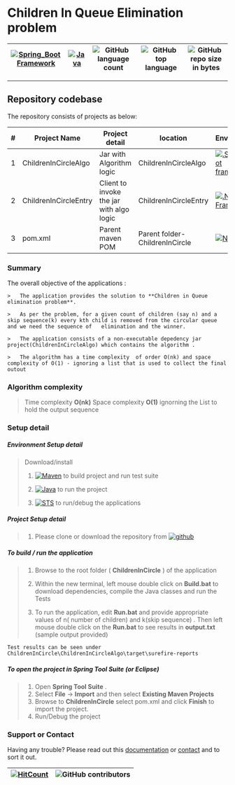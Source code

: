 # Children In Queue Elimination problem 


[![Spring_Boot Framework](https://img.shields.io/badge/Springboot-2.2.6.RELEASE_Framework-blue.svg?style=plastic)](https://start.spring.io/) |[![Java](https://img.shields.io/badge/Java-java-blue.svg?style=plastic)](https://www.oracle.com/java/technologies/javase-jdk8-downloads.html) | ![GitHub language count](https://img.shields.io/github/languages/count/BinayTripathi/ServiceVictoria-ChildrenInQueue.svg) | ![GitHub top language](https://img.shields.io/github/languages/top/BinayTripathi/ServiceVictoria-ChildrenInQueue.svg) |![GitHub repo size in bytes](https://img.shields.io/github/repo-size/BinayTripathi/ServiceVictoria-ChildrenInQueue.svg) 
| --- | ---          | ---        | ---      | ---        | 

---------------------------------------

## Repository codebase
 
The repository consists of projects as below:


| # |Project Name | Project detail | location| Environment |
| ---| ---  | ---           | ---          | --- |
| 1 | ChildrenInCircleAlgo| Jar with Algorithm logic |ChildrenInCircleAlgo | [![.SpringBoot framework](https://img.shields.io/badge/Springboot-2.2.6.RELEASE_Framework-blue.svg?style=plastic)](https://start.spring.io/)|
| 2 |ChildrenInCircleEntry | Client to invoke the jar with algo logic |  ChildrenInCircleEntry | [![.Net Framework](https://img.shields.io/badge/Springboot-2.2.6.RELEASE_Framework-blue.svg?style=plastic)](https://start.spring.io/)| 
| 3 | pom.xml | Parent maven POM  | Parent folder- ChildrenInCircle | [![Node](https://img.shields.io/badge/Maven-mvn-blue.svg?style=plastic)](https://maven.apache.org/download.cgi) |

### Summary

The overall objective of the applications :
```
>   The application provides the solution to **Children in Queue elimination problem**. 

>   As per the problem, for a given count of children (say n) and a skip sequence(k) every kth child is removed from the circular queue and we need the sequence of   elimination and the winner.

>   The application consists of a non-executable depedency jar project(ChildrenInCircleAlgo) which contains the algorithm . 

>   The algorithm has a time complexity  of order O(nk) and space complexity of O(1) - ignoring a list that is used to collect the final outout
```

### Algorithm complexity
>   Time complexity **O(nk)**
>   Space complexity **O(1)**  ignorning the List to hold the output sequence


### Setup detail

##### Environment Setup detail

> Download/install   	
>	1.	[![Maven](https://img.shields.io/badge/Mavan-3.6.3-blue.svg?style=plastic)](https://maven.apache.org/download.cgi) to build project and run test suite
>   
>   2. [![Java](https://img.shields.io/badge/Java-1.8_-blue.svg?style=plastic)](https://www.oracle.com/java/technologies/javase-jdk8-downloads.html) to run the project
>   
>	3. [![STS](https://img.shields.io/badge/Spring_Tool_Suite-STS-blue.svg?style=plastic)](https://spring.io/tools) to run/debug the applications
>	

##### Project Setup detail

>   1. Please clone or download the repository from [![github](https://img.shields.io/badge/git-hub-blue.svg?style=plastic)](https://github.com/BinayTripathi/ServiceVictoria-ChildrenInQueue) 
>   
#####  To build / run the application

>   1. Browse to the root folder ( **ChildrenInCircle** ) of the application 
>   
>   2. Within the new terminal, left mouse double click on **Build.bat** to download dependencies, compile the Java classes and run the Tests 
>   
>   3. To run the application, edit **Run.bat** and provide appropriate values of n( number of children) and k(skip sequence) . Then left mouse double click on the **Run.bat** to see results in **output.txt** (sample output provided)


```
Test results can be seen under 
ChildrenInCircle\ChildrenInCircleAlgo\target\surefire-reports
```

##### To open the project in Spring Tool Suite (or Eclipse)
>   1. Open **Spring Tool Suite** .
>   2. Select **File** ->  **Import** and then select **Existing Maven Projects**
>   3. Browse to  **ChildrenInCircle** select pom.xml and click **Finish** to import the project.
>   4. Run/Debug the project

### Support or Contact

Having any trouble? Please read out this [documentation](https://github.com/BinayTripathi/ServiceVictoria-ChildrenInQueue/edit/master/README.md) or [contact](mailto:binay.mckv@gmail.com) and to sort it out.

 [![HitCount](http://hits.dwyl.io/ajeetx/react.webapi.demo/projects/1.svg)](http://hits.dwyl.io/ajeetx/react.webapi.demo/projects/1) | ![GitHub contributors](https://img.shields.io/github/contributors/ajeetx/react.webapi.demo.svg?style=plastic)|
 | --- | --- |


